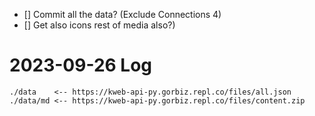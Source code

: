 
- [] Commit all the data? (Exclude Connections 4)
- [] Get also icons rest of media also?)

# 2023-09-26 Log

```
./data    <-- https://kweb-api-py.gorbiz.repl.co/files/all.json
./data/md <-- https://kweb-api-py.gorbiz.repl.co/files/content.zip
```